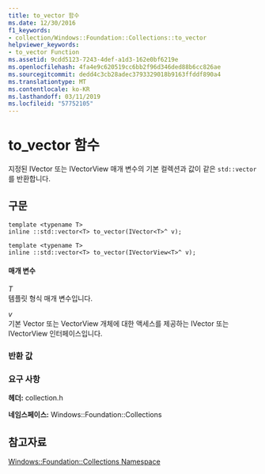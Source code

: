 ```yaml
---
title: to_vector 함수
ms.date: 12/30/2016
f1_keywords:
- collection/Windows::Foundation::Collections::to_vector
helpviewer_keywords:
- to_vector Function
ms.assetid: 9cdd5123-7243-4def-a1d3-162e0bf6219e
ms.openlocfilehash: 4fa4e9c620519cc6bb2f96d346ded88b6cc826ae
ms.sourcegitcommit: dedd4c3cb28adec3793329018b9163ffddf890a4
ms.translationtype: MT
ms.contentlocale: ko-KR
ms.lasthandoff: 03/11/2019
ms.locfileid: "57752105"
---
```

# <a name="tovector-function"></a>to_vector 함수

지정된 IVector 또는 IVectorView 매개 변수의 기본 컬렉션과 값이 같은 `std::vector` 를 반환합니다.

## <a name="syntax"></a>구문

```
template <typename T>
inline ::std::vector<T> to_vector(IVector<T>^ v);

template <typename T>
inline ::std::vector<T> to_vector(IVectorView<T>^ v);
```

#### <a name="parameters"></a>매개 변수

*T*<br/>
템플릿 형식 매개 변수입니다.

*v*<br/>
기본 Vector 또는 VectorView 개체에 대한 액세스를 제공하는 IVector 또는 IVectorView 인터페이스입니다.

### <a name="return-value"></a>반환 값

### <a name="requirements"></a>요구 사항

**헤더:** collection.h

**네임스페이스:** Windows::Foundation::Collections

## <a name="see-also"></a>참고자료

[Windows::Foundation::Collections Namespace](../cppcx/windows-foundation-collections-namespace-c-cx.md)
